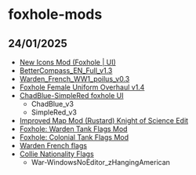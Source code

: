 # foxhole-mods
## 24/01/2025
- [New Icons Mod (Foxhole | UI)](https://rainbowbu.itch.io/new-icons-modfoxhole)
- [BetterCompass_EN_Full_v1.3](https://kocmodecaht.itch.io/foxhole-better-compass)
- [Warden_French_WW1_poilus_v0.3](https://sentsu.itch.io/foxhole-warden-french-ww1-poilus)
- [Foxhole Female Uniform Overhaul v1.4](https://biackout.itch.io/foxhole-female-uniform-overhaul)
- [ChadBlue-SimpleRed foxhole UI](https://ceeps.itch.io/chadblue-simplered-ui)
  - ChadBlue_v3
  - SimpleRed_v3
- [Improved Map Mod (Rustard) Knight of Science Edit](https://knight-of-science.itch.io/improved-map-mod-kos-edit)
- [Foxhole: Warden Tank Flags Mod](https://danetello.itch.io/foxhole-warden-tank-flags-mod)
- [Foxhole: Colonial Tank Flags Mod](https://danetello.itch.io/foxhole-tank-flags)
- [Warden French flags](https://docteur-lulu.itch.io/french-flags)
- [Collie Nationality Flags](https://thatdudegaz.itch.io/collie-nationality-flags)
  - War-WindowsNoEditor_zHangingAmerican

